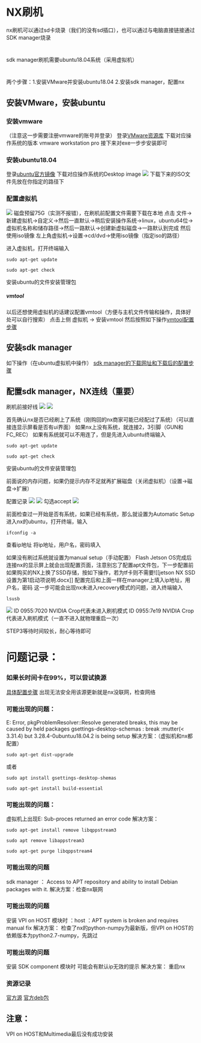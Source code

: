 #  NX刷机
nx刷机可以通过sd卡烧录（我们的没有sd插口），也可以通过与电脑直接链接通过SDK manager烧录
#
sdk manager刷机需要ubuntu18.04系统（采用虚拟机）
#
两个步骤：1.安装VMware并安装ubuntu18.04    2.安装sdk manager，配置nx
## 安装VMware，安装ubuntu
### 安装vmware
（注意这一步需要注册vmware的账号并登录）
登录[VMware资源库](https://customerconnect.vmware.com/en/downloads/#all_products)
下载对应操作系统的版本 vmware workstation pro
接下来对exe一步步安装即可

### 安装ubuntu18.04
登录[ubuntu官方镜像](http://releases.ubuntu.com/18.04/)
下载对应操作系统的Desktop image
![](https://s3.bmp.ovh/imgs/2022/01/71e85e2c2b43584c.png)
下载下来的ISO文件先放在你指定的路径下

### 配置虚拟机
![](https://s3.bmp.ovh/imgs/2022/01/d7e959c01f31a4fa.png)
磁盘预留75G（实测不报错），在刷机前配置文件需要下载在本地
点击 文件->新建虚拟机->自定义->然后一直默认->稍后安装操作系统->linux，ubuntu64位->虚拟机名称和储存路径->然后一路默认->创建新虚拟磁盘->一路默认到完成
然后使用iso镜像 左上角虚拟机->设置->cd/dvd->使用iso镜像（指定iso的路径）

进入虚拟机，打开终端输入
```
sudo apt-get update
```
```
sudo apt-get check
```
安装ubuntu的文件安装管理包

##### vmtool
以后还想使用虚拟机的话建议配置vmtool（方便与主机文件传输和操作，具体好处可以自行搜索）
点击上侧 虚拟机 -> 安装vmtool
然后按照如下操作[vmtool配置步骤](https://www.cnblogs.com/chjxbt/p/11082845.html)
## 安装sdk manager
如下操作（在ubuntu虚拟机中操作）
[sdk manager的下载网址和下载后的配置步骤](https://blog.csdn.net/caiguanhong/article/details/114550412)
## 配置sdk manager，NX连线（重要）

刷机前接好线
![](https://s3.bmp.ovh/imgs/2022/01/ecb24fd388767262.png)
![](https://s3.bmp.ovh/imgs/2022/01/58cd6145213984fb.jpg)

首先确认nx是否已经刷上了系统（刚购回的nx商家可能已经配过了系统）（可以直接连显示屏看是否有ui界面）
如果nx上没有系统，就连接2，3引脚（GUN和FC_REC）
如果有系统就可以不用连了，但是先进入ubuntu终端输入
```
sudo apt-get update
```
```
sudo apt-get check
```
安装ubuntu的文件安装管理包

前面说的内存问题，如果仍提示内存不足就再扩展磁盘（关闭虚拟机）（设置->磁盘->扩展）

配置记录
![](https://s3.bmp.ovh/imgs/2022/01/f7a6a09d60eb1294.png)
![](https://s3.bmp.ovh/imgs/2022/01/1658e02806083c4a.png)
勾选accept
![](https://s3.bmp.ovh/imgs/2022/01/cca0801da23a2db6.png)

前面检查过一开始是否有系统，如果已经有系统，那么就设置为Automatic Setup
进入nx的ubuntu，打开终端，输入
```
ifconfig -a
```
查看ip地址
将ip地址，用户名，密码填入

如果没有刷过系统就设置为manual setup（手动配置）
Flash Jetson OS完成后连接nx的显示屏上就会出现配置页面，注意别忘了配置apt文件包，下一步配置前如果购买的NX上换了SSD存储，按如下操作，若为tf卡则不需要![[jetson NX SSD设置为第1启动项说明.docx]]
配置完后和上面一样在manager上填入ip地址，用户名，密码
这一步可能会出现nx未进入recovery模式的问题，进入终端输入
```
lsusb
```
![](https://s3.bmp.ovh/imgs/2022/01/338ad73d89d1e35e.png)
ID 0955:7020 NVIDIA Crop代表未进入刷机模式
ID 0955:7e19 NVIDIA Crop代表进入刷机模式（一直不进入就物理重启一次）

STEP3等待时间较长，耐心等待即可


# 问题记录：

### 如果长时间卡在99%，可以尝试换源
[具体配置步骤](https://blog.csdn.net/darnell888/srticle/details/106644437)
出现无法安全用该源更新就是nx没联网，检查网络


### 可能出现的问题：
E: Error, pkgProblemResolver::Resolve generated breaks, this may be caused by held packages
gsettings-desktop-schemas : break :mutter(< 3.31.4) but 3.28.4-0ubuntuu18.04.2 is being setup
解决方案：（虚拟机和nx都配置）
```
sudo apt-get dist-upgrade
```
或者
```
sudo apt install gsettings-desktop-shemas

sudo apt-get install build-essential
```

### 可能出现的问题：
虚拟机上出现E: Sub-proces returned an error code
解决方案：
```
sudo apt-get install remove libqppstream3

sudo apt remove libappstream3

sudo apt-get purge libqppstream4
```

### 可能出现的问题
sdk manager ： Access to APT repository and ability to install Debian packages with it.
解决方案：检查nx联网

### 可能出现的问题
安装 VPI on HOST 模块时 ：host ：APT system is broken and requires manual fix
解决方案：
检查了nx的python-numpy为最新版，但VPI on HOST的依赖版本为python2.7-numpy，先跳过

### 可能出现的问题
安装 SDK component 模块时 可能会有默认ip无效的提示
解决方案：
重启nx

### 资源记录
[官方源](https://mirrors.ustc.edu.cn/repogen/)
[官方deb包](https://launchpad.net/ubuntu/bionic/arm64)
## 注意：
VPI on HOST和Multimedia最后没有成功安装